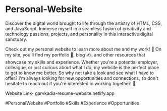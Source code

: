 # Personal-Website
Discover the digital world brought to life through the artistry of HTML, CSS, and JavaScript. Immerse myself in a seamless fusion of creativity and technology passions, projects, and personality in this interactive digital sanctuary.

Check out my personal website to learn more about me and my work! 🌟 On my site, you'll find my portfolio 📁, blog ✍️, and other resources that showcase my skills and experience. 
Whether you're a potential employer, colleague, or just curious about what I do, my website is the perfect place to get to know me better. So why not take a look and see what I have to offer? 
I'm always looking for new opportunities and connections, so don't hesitate to reach out if you're interested in working together! 🚀

Website Link- garvkadia-resume-website.netlify.app

#PersonalWebsite #Portfolio 
#Skills #Experience 
#Opportunities
